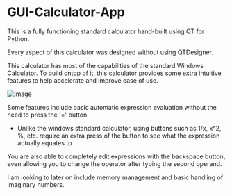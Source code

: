 # GUI-Calculator-App
This is a fully functioning standard calculator hand-built using QT for Python.

Every aspect of this calculator was designed without using QTDesigner.

This calculator has most of the capabilities of the standard Windows Calculator. To build ontop of it, this calculator provides some extra intuitive features to help accelerate and improve ease of use.

![image](https://user-images.githubusercontent.com/75451857/184056704-9bc67a3e-0e49-4e46-8ec0-9e8e75ce08ac.png)

Some features include basic automatic expression evaluation without the need to press the '=' button.
- Unlike the windows standard calculator, using buttons such as 1/x, x^2, %, etc. require an extra press of the button to see what the expression actually equates to

You are also able to completely edit expressions with the backspace button, even allowing you to change the operator after typing the second operand.

I am looking to later on include memory management and basic handling of imaginary numbers.
